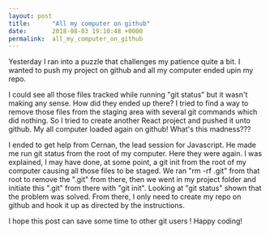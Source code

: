 ```yaml
---
layout: post
title:      "All my computer on github"
date:       2018-08-03 19:10:48 +0000
permalink:  all_my_computer_on_github
---
```



Yesterday I ran into a puzzle that challenges my patience quite a bit. I wanted to push my project on github and all my computer ended upin my repo. 

I could see all those files tracked while running "git status" but it wasn't making any sense. How did they ended up there? I tried to find a way to remove those files from the staging area with several git commands which did nothing. So I tried to create another React project and pushed it unto github. My all computer loaded again on github! What's this madness???

I ended to get help from Cernan, the lead session for Javascript. He made me run git status from the root of my computer. Here they were again. I was explained, I may have done, at some point,  a git init from the root of my computer causing all those files to be staged. 
We ran "rm -rf .git" from that root to remove the ".git" from there, then we went in my project folder and initiate this ".git" from there with "git init". Looking at "git status" shown that the problem was solved. From there, I only need to create my repo on github and hook it up as directed by the instructions. 

I hope this post can save some time to other git users ! Happy coding!
